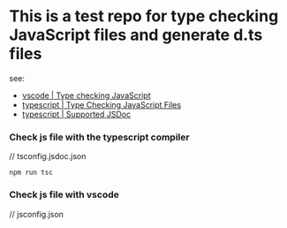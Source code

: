 # This is a test repo for type checking JavaScript files and generate d.ts files

see: 
- [vscode | Type checking JavaScript](https://code.visualstudio.com/docs/nodejs/working-with-javascript)
- [typescript | Type Checking JavaScript Files](https://www.typescriptlang.org/docs/handbook/type-checking-javascript-files.html)
- [typescript | Supported JSDoc](https://www.typescriptlang.org/docs/handbook/type-checking-javascript-files.html#supported-jsdoc)



### Check js file with the typescript compiler

// tsconfig.jsdoc.json

```
npm run tsc
```

### Check js file with vscode

// jsconfig.json